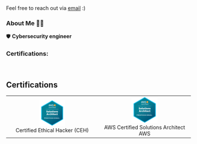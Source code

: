 <p align="center">
<a target="_blank" href=""></a><img src="https://github.com/issambenhida/issambenhida/blob/main/images/welcome.gif?raw=true" alt="">
</p>

Feel free to reach out via <a href="mailto:issam.benhida.911@gmail.com">email</a> :)

### About Me 🧑‍💼
🛡️ **Cybersecurity engineer** 

### Certifications:

<br>

## Certifications

<table>
  <tr>
    <td align="center">
      <img src="https://github.com/issambenhida/issambenhida/blob/main/images/sap.png?raw=true" width="30%" height="30%" alt=""><br>
      Certified Ethical Hacker (CEH)<br>
    </td>
    <td align="center">
      <img src="https://github.com/issambenhida/issambenhida/blob/main/images/sap.png?raw=true" width="30%" height="30%" alt=""/><br>
      AWS Certified Solutions Architect<br>
      AWS
    </td>
  </tr>
</table>
<!---
IssamBenhida/IssamBenhida is a ✨ special ✨ repository because its `README.md` (this file) appears on your GitHub profile.
You can click the Preview link to take a look at your changes.
--->
